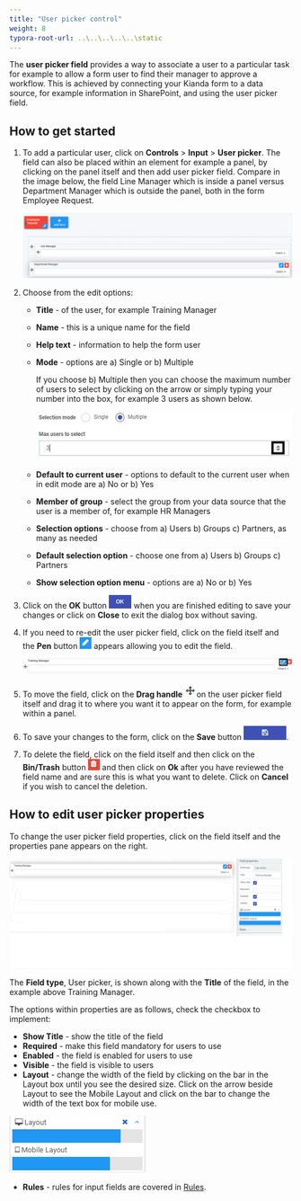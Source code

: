 ```yaml
---
title: "User picker control"
weight: 8
typora-root-url: ..\..\..\..\..\static
---
```


The **user picker field** provides a way to associate a user to a particular task for example to allow a form user to find their manager to approve a workflow. This is achieved by connecting your Kianda form to a data source, for example information in SharePoint, and using the user picker field.



## How to get started

1. To add a particular user, click on **Controls** > **Input** > **User picker**. The field can also be placed within an element for example a panel, by clicking on the panel itself and then add user picker field. Compare in the image below, the field Line Manager which is inside a panel versus Department Manager which is outside the panel, both in the form Employee Request.

   ![User picker field inside and outside a panel](/images/userpickerinout.png)

2. Choose from the edit options:

   - **Title** - of the user, for example Training Manager

   - **Name** - this is a unique name for the field

   - **Help text** - information to help the form user

   - **Mode** - options are a) Single or b) Multiple 

      If you choose b) Multiple then you can choose the maximum number of users to select by clicking on the arrow or simply typing your number into the box, for example 3 users as shown below.

      ![Maximum number of users to select](/images/maxusers.png)

   - **Default to current user** - options to default to the current user when in edit mode are a) No or b) Yes

   - **Member of group** - select the group from your data source that the user is a member of, for example HR Managers

   - **Selection options** - choose from a) Users b) Groups c) Partners,  as many as needed

   - **Default selection option** - choose one from a) Users b) Groups c) Partners

   - **Show selection option menu** - options are a) No or b) Yes

3. Click on the **OK** button ![Ok button](/images/ok.png) when you are finished editing to save your changes or click on **Close** to exit the dialog box without saving.

4. If you need to re-edit the user picker field, click on the field itself and the **Pen** button ![Pen icon](/images/penicon.png) appears allowing you to edit the field.

   ![Editing the user picker field](/images/userpickeredit.png)

5. To move the field, click on the **Drag handle** ![Move button](images/move.png)on the user picker field itself and drag it to where you want it to appear on the form, for example within a panel. 

6. To save your changes to the form, click on the **Save** button ![Save button](/images/saveprocess.png).

3. To delete the field, click on the field itself and then click on the **Bin/Trash** button ![Bin or Trash icon](/images/binicon.png) and then click on **Ok** after you have reviewed the field name and are sure this is what you want to delete. Click on **Cancel** if you wish to cancel the deletion.



## How to edit user picker properties

To change the user picker field properties, click on the field itself and the properties pane appears on the right.

![User picker field properties](/images/userpickerproperties.png)

The **Field type**, User picker, is shown along with the **Title** of the field, in the example above Training Manager.

The options within properties are as follows, check the checkbox to implement:

- **Show Title** - show the title of the field
- **Required** - make this field mandatory for users to use
- **Enabled** - the field is enabled for users to use
- **Visible** - the field is visible to users
- **Layout** - change the width of the field by clicking on the bar in the Layout box until you see the desired size. Click on the arrow beside Layout to see the Mobile Layout and click on the bar to change the width of the text box for mobile use.

![Changing text box width](/images/textboxsize.png)

- **Rules** - rules for input fields are covered in [Rules](rules/README.md).
